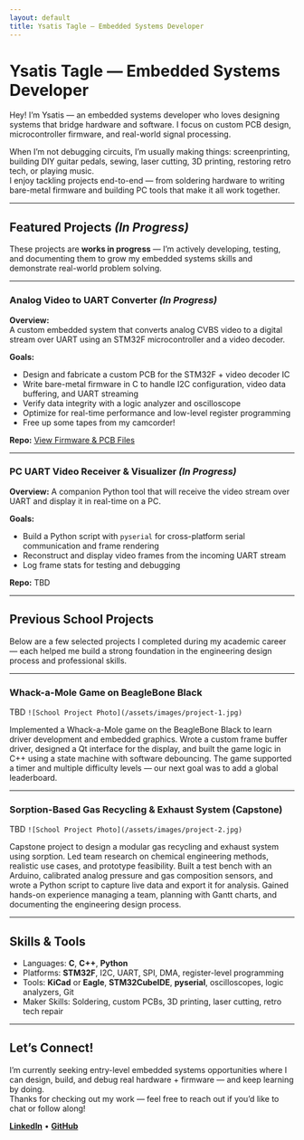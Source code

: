 ```yaml
---
layout: default
title: Ysatis Tagle — Embedded Systems Developer
---
```


# Ysatis Tagle — Embedded Systems Developer

Hey! I’m Ysatis — an embedded systems developer who loves designing systems that bridge hardware and software.
I focus on custom PCB design, microcontroller firmware, and real-world signal processing.

When I’m not debugging circuits, I’m usually making things: screenprinting, building DIY guitar pedals, sewing, laser cutting, 3D printing, restoring retro tech, or playing music.  
I enjoy tackling projects end-to-end — from soldering hardware to writing bare-metal firmware and building PC tools that make it all work together.

---

## Featured Projects *(In Progress)*

These projects are **works in progress** — I’m actively developing, testing, and documenting them to grow my embedded systems skills and demonstrate real-world problem solving.

---

### Analog Video to UART Converter *(In Progress)*

**Overview:**  
A custom embedded system that converts analog CVBS video to a digital stream over UART using an STM32F microcontroller and a video decoder.

**Goals:**  
- Design and fabricate a custom PCB for the STM32F + video decoder IC  
- Write bare-metal firmware in C to handle I2C configuration, video data buffering, and UART streaming  
- Verify data integrity with a logic analyzer and oscilloscope  
- Optimize for real-time performance and low-level register programming
- Free up some tapes from my camcorder!

**Repo:** [View Firmware & PCB Files](https://github.com/ytag3/analog-to-uart)

---

### PC UART Video Receiver & Visualizer *(In Progress)*

**Overview:**
A companion Python tool that will receive the video stream over UART and display it in real-time on a PC.

**Goals:**
- Build a Python script with `pyserial` for cross-platform serial communication and frame rendering
- Reconstruct and display video frames from the incoming UART stream
- Log frame stats for testing and debugging

**Repo:** TBD

---

## Previous School Projects

Below are a few selected projects I completed during my academic career — each helped me build a strong foundation in the engineering design process and professional skills.

---

### Whack-a-Mole Game on BeagleBone Black

TBD `![School Project Photo](/assets/images/project-1.jpg)`

Implemented a Whack-a-Mole game on the BeagleBone Black to learn driver development and embedded graphics. Wrote a custom frame buffer driver, designed a Qt interface for the display, and built the game logic in C++ using a state machine with software debouncing. The game supported a timer and multiple difficulty levels — our next goal was to add a global leaderboard.

---

### Sorption-Based Gas Recycling & Exhaust System (Capstone)

TBD `![School Project Photo](/assets/images/project-2.jpg)`

Capstone project to design a modular gas recycling and exhaust system using sorption. Led team research on chemical engineering methods, realistic use cases, and prototype feasibility. Built a test bench with an Arduino, calibrated analog pressure and gas composition sensors, and wrote a Python script to capture live data and export it for analysis. Gained hands-on experience managing a team, planning with Gantt charts, and documenting the engineering design process.

---

## Skills & Tools

- Languages: **C**, **C++**, **Python**
- Platforms: **STM32F**, I2C, UART, SPI, DMA, register-level programming
- Tools: **KiCad** or **Eagle**, **STM32CubeIDE**, **pyserial**, oscilloscopes, logic analyzers, Git
- Maker Skills: Soldering, custom PCBs, 3D printing, laser cutting, retro tech repair

---

## Let’s Connect!

I’m currently seeking entry-level embedded systems opportunities where I can design, build, and debug real hardware + firmware — and keep learning by doing.  
Thanks for checking out my work — feel free to reach out if you’d like to chat or follow along!

**[LinkedIn](https://www.linkedin.com/in/ytagle/)** • **[GitHub](https://github.com/ytag3)** 
